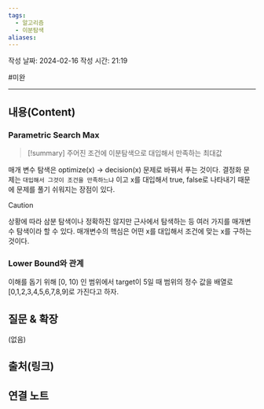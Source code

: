 ```yaml
---
tags:
  - 알고리즘
  - 이분탐색
aliases:
---
```

작성 날짜: 2024-02-16
작성 시간: 21:19

#미완

----
## 내용(Content)
### Parametric Search Max
>[!summary] 
>주어진 조건에 이분탐색으로 대입해서 만족하는 최대값

매개 변수 탐색은 optimize(x) -> decision(x) 문제로 바꿔서 푸는 것이다. 결정화 문제는 `대입해서 그것이 조건을 만족하느냐` 이고 x를 대입해서 true, false로 나타내기 때문에 문제를 풀기 쉬워지는 장점이 있다.


>[!caution] 
>상황에 따라 삼분 탐색이나 정확하진 않지만 근사에서 탐색하는 등 여러 가지를 매개변수 탐색이라 할 수 있다. 매개변수의 핵심은 어떤 x를 대입해서 조건에 맞는 x를 구하는 것이다. 



### Lower Bound와 관계
이해를 돕기 위해 \[0, 10) 인  범위에서 target이 5일 때 범위의 정수 값을 배열로 \[0,1,2,3,4,5,6,7,8,9]로 가진다고 하자. 




## 질문 & 확장

(없음)

## 출처(링크)


## 연결 노트










